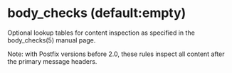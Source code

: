 # body_checks (default:empty) 

 Optional lookup tables for content inspection as specified in
the body_checks(5) manual page.  

 Note: with Postfix versions before 2.0, these rules inspect
all content after the primary message headers. 


